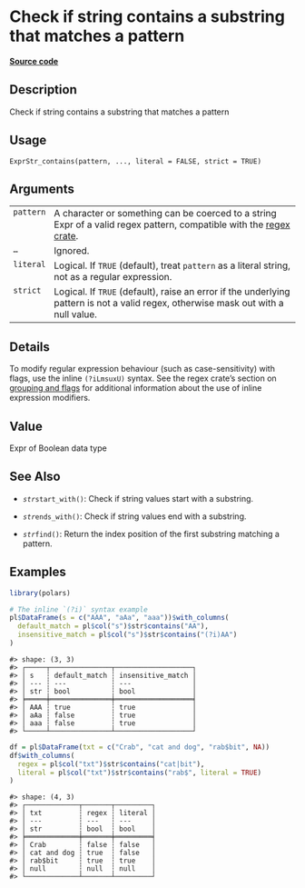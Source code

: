 

# Check if string contains a substring that matches a pattern

[**Source code**](https://github.com/pola-rs/r-polars/tree/d562252dbb77de7e06ca3e6150d74a2c709763bc/R/expr__string.R#L469)

## Description

Check if string contains a substring that matches a pattern

## Usage

<pre><code class='language-R'>ExprStr_contains(pattern, ..., literal = FALSE, strict = TRUE)
</code></pre>

## Arguments

<table>
<tr>
<td style="white-space: nowrap; font-family: monospace; vertical-align: top">
<code id="ExprStr_contains_:_pattern">pattern</code>
</td>
<td>
A character or something can be coerced to a string Expr of a valid
regex pattern, compatible with the
<a href="https://docs.rs/regex/latest/regex/">regex crate</a>.
</td>
</tr>
<tr>
<td style="white-space: nowrap; font-family: monospace; vertical-align: top">
<code id="ExprStr_contains_:_...">…</code>
</td>
<td>
Ignored.
</td>
</tr>
<tr>
<td style="white-space: nowrap; font-family: monospace; vertical-align: top">
<code id="ExprStr_contains_:_literal">literal</code>
</td>
<td>
Logical. If <code>TRUE</code> (default), treat <code>pattern</code> as a
literal string, not as a regular expression.
</td>
</tr>
<tr>
<td style="white-space: nowrap; font-family: monospace; vertical-align: top">
<code id="ExprStr_contains_:_strict">strict</code>
</td>
<td>
Logical. If <code>TRUE</code> (default), raise an error if the
underlying pattern is not a valid regex, otherwise mask out with a null
value.
</td>
</tr>
</table>

## Details

To modify regular expression behaviour (such as case-sensitivity) with
flags, use the inline <code>(?iLmsuxU)</code> syntax. See the regex
crate’s section on
<a href="https://docs.rs/regex/latest/regex/#grouping-and-flags">grouping
and flags</a> for additional information about the use of inline
expression modifiers.

## Value

Expr of Boolean data type

## See Also

<ul>
<li>

<code>$str$start_with()</code>: Check if string values start with a
substring.

</li>
<li>

<code>$str$ends_with()</code>: Check if string values end with a
substring.

</li>
<li>

<code>$str$find()</code>: Return the index position of the first
substring matching a pattern.

</li>
</ul>

## Examples

``` r
library(polars)

# The inline `(?i)` syntax example
pl$DataFrame(s = c("AAA", "aAa", "aaa"))$with_columns(
  default_match = pl$col("s")$str$contains("AA"),
  insensitive_match = pl$col("s")$str$contains("(?i)AA")
)
```

    #> shape: (3, 3)
    #> ┌─────┬───────────────┬───────────────────┐
    #> │ s   ┆ default_match ┆ insensitive_match │
    #> │ --- ┆ ---           ┆ ---               │
    #> │ str ┆ bool          ┆ bool              │
    #> ╞═════╪═══════════════╪═══════════════════╡
    #> │ AAA ┆ true          ┆ true              │
    #> │ aAa ┆ false         ┆ true              │
    #> │ aaa ┆ false         ┆ true              │
    #> └─────┴───────────────┴───────────────────┘

``` r
df = pl$DataFrame(txt = c("Crab", "cat and dog", "rab$bit", NA))
df$with_columns(
  regex = pl$col("txt")$str$contains("cat|bit"),
  literal = pl$col("txt")$str$contains("rab$", literal = TRUE)
)
```

    #> shape: (4, 3)
    #> ┌─────────────┬───────┬─────────┐
    #> │ txt         ┆ regex ┆ literal │
    #> │ ---         ┆ ---   ┆ ---     │
    #> │ str         ┆ bool  ┆ bool    │
    #> ╞═════════════╪═══════╪═════════╡
    #> │ Crab        ┆ false ┆ false   │
    #> │ cat and dog ┆ true  ┆ false   │
    #> │ rab$bit     ┆ true  ┆ true    │
    #> │ null        ┆ null  ┆ null    │
    #> └─────────────┴───────┴─────────┘

